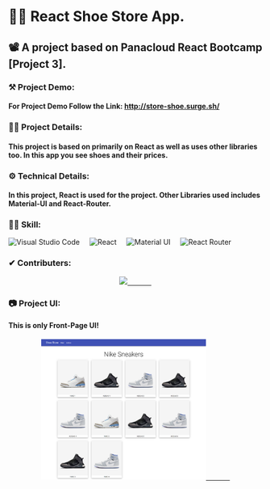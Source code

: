 # 👨‍💻 React Shoe Store App.
## 📽 A project based on Panacloud React Bootcamp [Project 3].

### ⚒ Project Demo:
####  For Project Demo Follow the Link: http://store-shoe.surge.sh/

### 🕵️‍♂️ Project Details:
####  This project is based on primarily on React as well as uses other libraries too. In this app you see shoes and their prices.

### ⚙ Technical Details:
#### In this project, React is used for the project. Other Libraries used includes Material-UI and React-Router.

### 🤹‍♂️ Skill:
![Visual Studio Code](https://img.shields.io/badge/-Visual%20Studio%20Code-333333?style=for-the-badge&logo=visual-studio-code)&nbsp;&nbsp;&nbsp;&nbsp;
![React](https://img.shields.io/badge/-React-333333?style=for-the-badge&logo=react)&nbsp;&nbsp;&nbsp;&nbsp;
![Material UI](https://img.shields.io/badge/-Material%20UI-333333?style=for-the-badge&logo=material-ui)&nbsp;&nbsp;&nbsp;&nbsp;
![React Router](https://img.shields.io/badge/-React%20Router-333333?style=for-the-badge&logo=react-router)&nbsp;&nbsp;&nbsp;&nbsp;

### ✔ Contributers:
<p align="center">
  <a href="https://github.com/faraasat">
    <img height="28em" src="https://img.shields.io/badge/Farasat%20Ali-Farasat%20Ali-181717?style=for-the-badge&logo=github"/>&nbsp&nbsp&nbsp&nbsp&nbsp&nbsp&nbsp&nbsp&nbsp&nbsp&nbsp&nbsp
  </a>
</p>

### 📷 Project UI:
#### This is only Front-Page UI!

<p align="center">
  <a href="http://store-shoe.surge.sh/">
    <img width='65%' src="screen-shot.png"/>&nbsp&nbsp&nbsp&nbsp&nbsp&nbsp&nbsp&nbsp&nbsp&nbsp&nbsp&nbsp
  </a>
</p>
